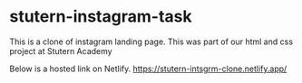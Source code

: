 # stutern-instagram-task

This is a clone of instagram landing page. This was part of our html and css project at Stutern Academy

Below is a hosted link on Netlify.
https://stutern-intsgrm-clone.netlify.app/
